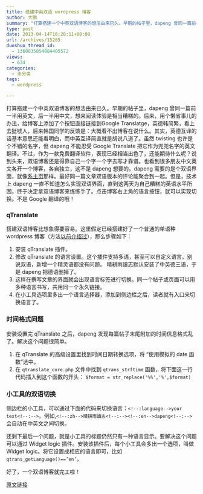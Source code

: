 ```yaml
---
title: 搭建中英双语 wordpress 博客
author: 大鹏
summary: "打算搭建一个中英双语博客的想法由来已久。早期的帖子里，dapeng 曾同一篇前一半用英文，后一半用中文，想来阅读体验是相当糟糕的。后来，用个懒省事儿的办法，给博客上添加了个按钮直接链接到Google Translatge，英德韩简繁，看上去挺唬人，后来韩国同学的反馈是：大概看不出博客在说什么。其实，英德互译的话基本意思还能看明白，而中英互译简直就是胡说八道了。虽然 twisting 也许是个不错的名字，但 dapeng 不能忍受 Google Translate 把它作为兜兜名字的英文翻译。不过，作为一款免费翻译软件，表现已经相当出色了，还能期待什么呢？说到头来，双语博客还是得靠自己一个字一个字去写才靠谱。也看到很多朋友中文英文各开一个博客，各自独立，这不是 dapeng 想要的。dapeng 需要的是个双语界面，就像[系主页][1]那样。最好同一篇文章双语版本的评论能聚合到一起。但是，技术上 dapeng 一直不知道怎么实现双语界面，直到这两天为自己糟糕的英语水平所困，终于决定拿双语博客来练练手了。点击博客右上角的语言按钮，就可以实现切换。不是 Google 翻译的哦！"
type: post
date: 2013-04-14T16:20:11+00:00
url: /archives/15265
duoshuo_thread_id:
  - 1360835854884405572
views:
  - 634
categories:
  - 未分类
tags:
  - wordpress

---
```

打算搭建一个中英双语博客的想法由来已久。早期的帖子里，dapeng 曾同一篇前一半用英文，后一半用中文，想来阅读体验是相当糟糕的。后来，用个懒省事儿的办法，给博客上添加了个按钮直接链接到Google Translatge，英德韩简繁，看上去挺唬人，后来韩国同学的反馈是：大概看不出博客在说什么。其实，英德互译的话基本意思还能看明白，而中英互译简直就是胡说八道了。虽然 twisting 也许是个不错的名字，但 dapeng 不能忍受 Google Translate 把它作为兜兜名字的英文翻译。不过，作为一款免费翻译软件，表现已经相当出色了，还能期待什么呢？说到头来，双语博客还是得靠自己一个字一个字去写才靠谱。也看到很多朋友中文英文各开一个博客，各自独立，这不是 dapeng 想要的。dapeng 需要的是个双语界面，就像[系主页][1]那样。最好同一篇文章双语版本的评论能聚合到一起。但是，技术上 dapeng 一直不知道怎么实现双语界面，直到这两天为自己糟糕的英语水平所困，终于决定拿双语博客来练练手了。点击博客右上角的语言按钮，就可以实现切换。不是 Google 翻译的哦！

### qTranslate

搭建双语博客比想象得要容易。这里假定已经搭建好了一个普通的单语种 wordpress 博客（方法[以前介绍过][2]），那么步骤如下：

  1. 安装 qTranslate 插件。
  2. 修改 qTranslate 的语言设置。这个插件支持多语，甚至可以自定义语言。别说双语，新增一个精灵语都没有问题。 晴耕雨讀志默认安装了中英德三语，于是 dapeng 把德语删掉了。
  3. 这样在撰写文章的界面就会出现语言标签进行切换。同一个帖子或页面可以用多种语言书写，共用同一个永久链接。
  4. 在小工具选项里多出一个语言选择器，添加到侧边栏之后，读者就有入口来切换语言了。

### 时间格式问题

安装设置完 qTranslate 之后，dapeng 发现每篇帖子末尾附加的时间信息格式乱了。解决这个问题很简单。

  1. 在 qTranslate 的高级设置里找到时间日期转换选项，将 “使用模拟的 date 函数”选中。
  2. 在 `qtranslate_core.php` 文件中找到 `qtrans_strftime` 函数，将下面这一行代码插入到这个函数的开头： `$format = str_replace('%%','%',$format)`

### 小工具的双语切换

侧边栏的小工具，可以通过下面的代码来切换语言：`<!--:language-->your text<!--:-->`。例如,`<!--:zh-->晴耕雨讀志<!--:--><!--:en-->dapeng<!--:-->` 会自动在中英文之间切换。

还剩下最后一个问题，就是小工具的标题仍然只有一种语言显示。要解决这个问题可以通过 Widget logic 插件。安装该插件后，每个小工具会多出一个选项，叫做 Widget logic。将它设置成相应的语言即可，比如 `qtrans_getLanguage()==’en’`。

好了，一个双语博客就完工啦！

 [1]: http://www.bayceer.uni-bayreuth.de/mm/
 [2]: http://pzhao.org/2013-02-05-wordpress%E5%8D%9A%E5%AE%A2%E6%90%AD%E5%BB%BA%E6%96%B0%E6%89%8B%E5%85%A8%E7%BA%AA%E5%BD%95/

[原文链接](http://dapengde.com/archives/15265)

